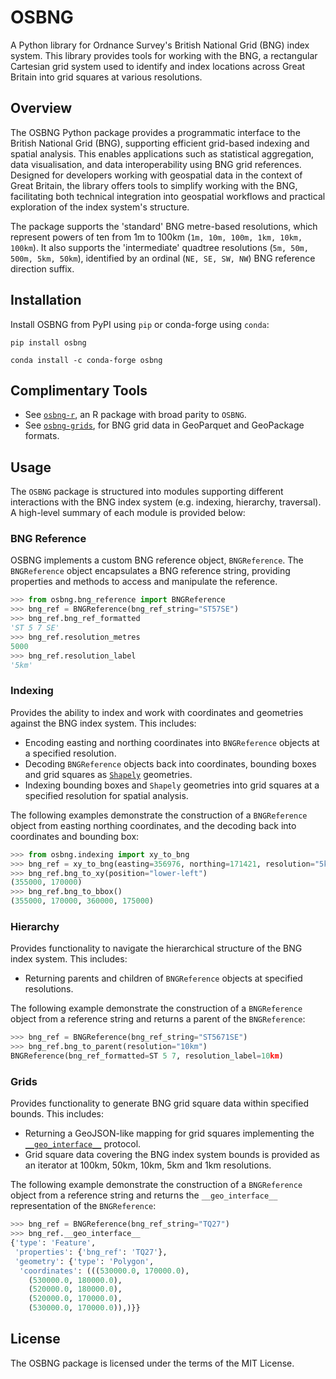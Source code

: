 # OSBNG

A Python library for Ordnance Survey's British National Grid (BNG) index system. This library provides tools for working with the BNG, a rectangular Cartesian grid system used to identify and index locations across Great Britain into grid squares at various resolutions.

## Overview

The OSBNG Python package provides a programmatic interface to the British National Grid (BNG), supporting efficient grid-based indexing and spatial analysis. This enables applications such as statistical aggregation, data visualisation, and data interoperability using BNG grid references. Designed for developers working with geospatial data in the context of Great Britain, the library offers tools to simplify working with the BNG, facilitating both technical integration into geospatial workflows and practical exploration of the index system's structure.

The package supports the 'standard' BNG metre-based resolutions, which represent powers of ten from 1m to 100km (`1m, 10m, 100m, 1km, 10km, 100km`). It also supports the 'intermediate' quadtree resolutions (`5m, 50m, 500m, 5km, 50km`), identified by an ordinal (`NE, SE, SW, NW`) BNG reference direction suffix.

## Installation

Install OSBNG from PyPI using `pip` or conda-forge using `conda`:

``` shell
pip install osbng
```

``` shell
conda install -c conda-forge osbng
```

## Complimentary Tools

* See [`osbng-r`](https://github.com/OrdnanceSurvey/osbng-r), an R package with broad parity to `OSBNG`.
* See [`osbng-grids`](https://github.com/OrdnanceSurvey/osbng-grids), for BNG grid data in GeoParquet and GeoPackage formats.

## Usage

The `OSBNG` package is structured into modules supporting different interactions with the BNG index system (e.g. indexing, hierarchy, traversal). A high-level summary of each module is provided below:

### BNG Reference

OSBNG implements a custom BNG reference object, `BNGReference`. The `BNGReference` object encapsulates a BNG reference string, providing properties and methods to access and manipulate the reference.

``` python
>>> from osbng.bng_reference import BNGReference
>>> bng_ref = BNGReference(bng_ref_string="ST57SE")
>>> bng_ref.bng_ref_formatted
'ST 5 7 SE'
>>> bng_ref.resolution_metres
5000
>>> bng_ref.resolution_label
'5km'
```

### Indexing

Provides the ability to index and work with coordinates and geometries against the BNG index system. This includes:

* Encoding easting and northing coordinates into `BNGReference` objects at a specified resolution.
* Decoding `BNGReference` objects back into coordinates, bounding boxes and grid squares as [`Shapely`](https://github.com/shapely/shapely) geometries.
* Indexing bounding boxes and `Shapely` geometries into grid squares at a specified resolution for spatial analysis.

The following examples demonstrate the construction of a `BNGReference` object from easting northing coordinates, and the decoding back into coordinates and bounding box:

``` python
>>> from osbng.indexing import xy_to_bng
>>> bng_ref = xy_to_bng(easting=356976, northing=171421, resolution="5km")
>>> bng_ref.bng_to_xy(position="lower-left")
(355000, 170000)
>>> bng_ref.bng_to_bbox()
(355000, 170000, 360000, 175000)
```

### Hierarchy

Provides functionality to navigate the hierarchical structure of the BNG index system. This includes:

* Returning parents and children of `BNGReference` objects at specified resolutions.

The following example demonstrate the construction of a `BNGReference` object from a reference string and returns a parent of the `BNGReference`:

``` python
>>> bng_ref = BNGReference(bng_ref_string="ST5671SE")
>>> bng_ref.bng_to_parent(resolution="10km")
BNGReference(bng_ref_formatted=ST 5 7, resolution_label=10km)
```

### Grids

Provides functionality to generate BNG grid square data within specified bounds. This includes:

* Returning a GeoJSON-like mapping for grid squares implementing the [`__geo_interface__`](https://gist.github.com/sgillies/2217756) protocol.
* Grid square data covering the BNG index system bounds is provided as an iterator at 100km, 50km, 10km, 5km and 1km resolutions.

The following example demonstrate the construction of a `BNGReference` object from a reference string and returns the `__geo_interface__` representation of the `BNGReference`:

``` python
>>> bng_ref = BNGReference(bng_ref_string="TQ27")
>>> bng_ref.__geo_interface__
{'type': 'Feature',
 'properties': {'bng_ref': 'TQ27'},
 'geometry': {'type': 'Polygon',
  'coordinates': (((530000.0, 170000.0),
    (530000.0, 180000.0),
    (520000.0, 180000.0),
    (520000.0, 170000.0),
    (530000.0, 170000.0)),)}}
```

## License

The OSBNG package is licensed under the terms of the MIT License.
